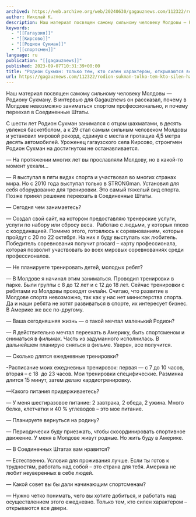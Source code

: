 ```yaml
---
archived: https://web.archive.org/web/20240630/gagauznews.com/112322/rodion-sukman-tolko-tem-kto-silen-harakterom-otkryvayutsya-vse-dveri.html
author: Николай К.
description: Наш материал посвящен самому сильному человеку Молдовы — Родиону Сукману. В интервью для Gagauznews он рассказал, почему в Молдове невозможно заниматься спортом профессионально, и почему переехал в Соединенные Штаты. С шести лет Родион Сукман занимался с отцом шахматами, в десять увлекся баскетболом, а к 29 стал самым сильным человеком Молдовы и установил мировой рекорд, сдвинув с места и протащив 4,5 метра десять автомобилей. Уроженец гагаузского села Кирсово, стронгмен Родион Сукман на достигнутом не останавливается. — На протяжении многих лет вы прославляли Молдову, но в какой-то момент уехали… — Я выступал в пяти видах спорта и участвовал во многих странах мира. […]
keywords:
  - "[[Гагаузия]]"
  - "[[Кирсово]]"
  - "[[Родион Сукман]]"
  - "[[спортсмен]]"
language: ru
publication: "[[gagauznews]]"
published: 2023-09-07T10:31:39+00:00
title: "Родион Сукман: только тем, кто силен характером, открываются все двери"
url: https://gagauznews.com/112322/rodion-sukman-tolko-tem-kto-silen-harakterom-otkryvayutsya-vse-dveri.html
---
```


Наш материал посвящен самому сильному человеку Молдовы — Родиону Сукману. В интервью для Gagauznews он рассказал, почему в Молдове невозможно заниматься спортом профессионально, и почему переехал в Соединенные Штаты.

С шести лет Родион Сукман занимался с отцом шахматами, в десять увлекся баскетболом, а к 29 стал самым сильным человеком Молдовы и установил мировой рекорд, сдвинув с места и протащив 4,5 метра десять автомобилей. Уроженец гагаузского села Кирсово, стронгмен Родион Сукман на достигнутом не останавливается.

— На протяжении многих лет вы прославляли Молдову, но в какой-то момент уехали…

— Я выступал в пяти видах спорта и участвовал во многих странах мира. Но с 2010 года выступал только в STRONGman. Установил для себя оборудование для тренировки. Это самый тяжелый вид спорта. Позже принял решение переехать в Соединенные Штаты.

— Сегодня чем занимаетесь?

— Создал свой сайт, на котором предоставляю тренерские услуги, услуги по набору или сбросу веса.  Работаю с людьми, у которых плохо с координацией. Помимо этого, готовлюсь к соревнованиям, которые пройдут с 20 по 22 октября. На них я буду выступать как любитель. Победитель соревнования получит procard – карту профессионала, которая позволит участвовать во всех мировых соревнованиях среди профессионалов.

— Не планируете тренировать детей, молодых ребят?

— В Молдове я начинал этим заниматься. Проводил тренировки в парке. Были группы с 8 до 12 лет и с 12 до 18 лет. Сейчас тренировки с ребятами из Молдовы проходят онлайн. Считаю, что развитие в Молдове спорта невозможно, так как у нас нет министерства спорта. Да и наши ребята не хотят развиваться в спорте, их интересует бизнес. В Америке же все по-другому.

— Ваша сегодняшняя жизнь — о такой мечтал маленький Родион?

— Я действительно мечтал переехать в Америку, быть спортсменом и сниматься в фильмах. Часть из задуманного исполнилась. В дальнейшем планирую сняться в фильме. Уверен, все получится.

— Сколько длятся ежедневные тренировки?

-Расписание моих ежедневных тренировок: первая — с 7 до 10 часов, вторая – с 18  до 23 часов. Мои тренировки специфические. Разминка длится 15 минут, затем делаю кардиотренировку.

—Какого питания придерживаетесь?

— У меня шестиразовое питание: 2 завтрака, 2 обеда, 2 ужина. Много белка, клетчатки и 40 % углеводов – это мое питание.

— Планируете вернуться на родину?

— Периодически буду приезжать, чтобы скоординировать спортивное движение. У меня в Молдове живут родные. Но жить буду в Америке.

— В Соединенных Штатах вам нравится?

— Естественно. Условия для проживания лучше. Если ты готов к трудностям, работать над собой – это страна для тебя. Америка не любит неуверенных в себе людей.

— Какой совет вы бы дали начинающим спортсменам?

— Нужно четко понимать, чего вы хотите добиться, и работать над осуществлением этого ежедневно. Только тем, кто силен характером – открываются все двери.